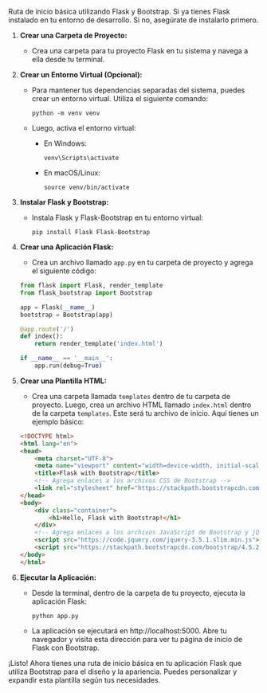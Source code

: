 Ruta de inicio básica utilizando Flask y Bootstrap. Si ya tienes Flask instalado en tu entorno de desarrollo. Si no, asegúrate de instalarlo primero.

1. **Crear una Carpeta de Proyecto:**
   - Crea una carpeta para tu proyecto Flask en tu sistema y navega a ella desde tu terminal.

2. **Crear un Entorno Virtual (Opcional):**
   - Para mantener tus dependencias separadas del sistema, puedes crear un entorno virtual. Utiliza el siguiente comando:
   
     ```
     python -m venv venv
     ```

   - Luego, activa el entorno virtual:

     - En Windows:

       ```
       venv\Scripts\activate
       ```

     - En macOS/Linux:

       ```
       source venv/bin/activate
       ```

3. **Instalar Flask y Bootstrap:**
   - Instala Flask y Flask-Bootstrap en tu entorno virtual:

     ```
     pip install Flask Flask-Bootstrap
     ```

4. **Crear una Aplicación Flask:**
   - Crea un archivo llamado `app.py` en tu carpeta de proyecto y agrega el siguiente código:

   ```python
   from flask import Flask, render_template
   from flask_bootstrap import Bootstrap

   app = Flask(__name__)
   bootstrap = Bootstrap(app)

   @app.route('/')
   def index():
       return render_template('index.html')

   if __name__ == '__main__':
       app.run(debug=True)
   ```

5. **Crear una Plantilla HTML:**
   - Crea una carpeta llamada `templates` dentro de tu carpeta de proyecto. Luego, crea un archivo HTML llamado `index.html` dentro de la carpeta `templates`. Este será tu archivo de inicio. Aquí tienes un ejemplo básico:

   ```html
   <!DOCTYPE html>
   <html lang="en">
   <head>
       <meta charset="UTF-8">
       <meta name="viewport" content="width=device-width, initial-scale=1.0">
       <title>Flask with Bootstrap</title>
       <!-- Agrega enlaces a los archivos CSS de Bootstrap -->
       <link rel="stylesheet" href="https://stackpath.bootstrapcdn.com/bootstrap/4.5.2/css/bootstrap.min.css">
   </head>
   <body>
       <div class="container">
           <h1>Hello, Flask with Bootstrap!</h1>
       </div>
       <!-- Agrega enlaces a los archivos JavaScript de Bootstrap y jQuery (opcional) -->
       <script src="https://code.jquery.com/jquery-3.5.1.slim.min.js"></script>
       <script src="https://stackpath.bootstrapcdn.com/bootstrap/4.5.2/js/bootstrap.min.js"></script>
   </body>
   </html>
   ```

6. **Ejecutar la Aplicación:**
   - Desde la terminal, dentro de la carpeta de tu proyecto, ejecuta la aplicación Flask:

     ```
     python app.py
     ```

   - La aplicación se ejecutará en http://localhost:5000. Abre tu navegador y visita esta dirección para ver tu página de inicio de Flask con Bootstrap.

¡Listo! Ahora tienes una ruta de inicio básica en tu aplicación Flask que utiliza Bootstrap para el diseño y la apariencia. Puedes personalizar y expandir esta plantilla según tus necesidades.